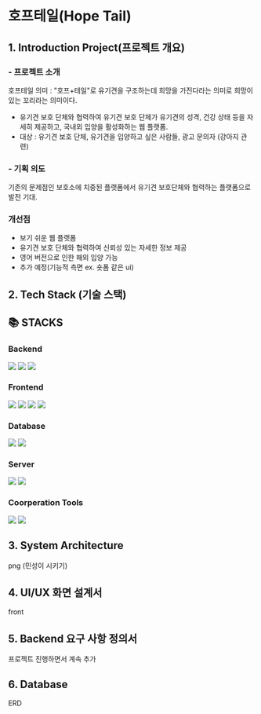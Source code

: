 # 호프테일(Hope Tail)

## 1. Introduction Project(프로젝트 개요)
### - 프로젝트 소개
호프테일 의미 : "호프+테일"로 유기견을 구조하는데 희망을 가진다라는 의미로 희망이 있는 꼬리라는 의미이다.
  - 유기견 보호 단체와 협력하여 유기견 보호 단체가 유기견의 성격, 건강 상태 등을 자세히 제공하고, 국내외 입양을 활성화하는 웹 플랫폼.
  - 대상 : 유기견 보호 단체, 유기견을 입양하고 싶은 사람들, 광고 문의자 (강아지 관련)

### - 기획 의도 
기존의 문제점인 보호소에 치중된 플랫폼에서 유기견 보호단체와 협력하는 플랫폼으로 발전 기대.

### 개선점
- 보기 쉬운 웹 플랫폼
- 유기견 보호 단체와 협력하여 신뢰성 있는 자세한 정보 제공
- 영어 버전으로 인한 해외 입양 가능
- 추가 예정(기능적 측면 ex. 숏폼 같은 ui)

## 2. Tech Stack (기술 스택)

<div align=left><h2>📚 STACKS</h2></div>

<div>
<h3>Backend</h3>
<img src="https://img.shields.io/badge/spring-6DB33F?style=for-the-badge&logo=spring&logoColor=white">
<img src="https://img.shields.io/badge/springboot-6DB33F?style=for-the-badge&logo=springboot&logoColor=white">
<img src="https://img.shields.io/badge/java-007396?style=for-the-badge&logo=OpenJDK&logoColor=white">

<h3>Frontend</h3>
<img src="https://img.shields.io/badge/react-61DAFB?style=for-the-badge&logo=react&logoColor=black"> 
<img src="https://img.shields.io/badge/vue.js-4FC08D?style=for-the-badge&logo=vue.js&logoColor=white">
<img src="https://img.shields.io/badge/html5-E34F26?style=for-the-badge&logo=html5&logoColor=white"> 
<img src="https://img.shields.io/badge/css-1572B6?style=for-the-badge&logo=css3&logoColor=white"> 
  
<h3>Database</h3>
<img src="https://img.shields.io/badge/mysql-4479A1?style=for-the-badge&logo=mysql&logoColor=white"> 
<img src="https://img.shields.io/badge/docker-%230db7ed.svg?style=for-the-badge&logo=docker&logoColor=white">

<h3>Server</h3>
<img src="https://img.shields.io/badge/linux-FCC624?style=for-the-badge&logo=linux&logoColor=black"> 
<img src="https://img.shields.io/badge/amazonaws-232F3E?style=for-the-badge&logo=amazonaws&logoColor=white"> 

<h3>Coorperation Tools</h3>
<img src="https://img.shields.io/badge/github-181717?style=for-the-badge&logo=github&logoColor=white">
<img src="https://img.shields.io/badge/git-F05032?style=for-the-badge&logo=git&logoColor=white">



</div>



## 3. System Architecture
png (민성이 시키기)


## 4. UI/UX 화면 설계서
front

## 5. Backend 요구 사항 정의서
프로젝트 진행하면서 계속 추가

## 6. Database 
ERD

  
